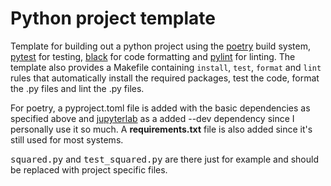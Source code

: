 # Python project template
Template for building out a python project using the [poetry](https://python-poetry.org/) build
system, [pytest](https://docs.pytest.org/en/7.1.x/) for testing, [black](https://black.readthedocs.io/en/stable/) for code formatting and [pylint](https://pylint.pycqa.org/en/latest/) for linting. The template also provides a Makefile containing `install`, `test`, `format` and `lint` rules that automatically install the required packages, test the code, format the .py files and lint the .py files.

For poetry, a pyproject.toml file is added with the basic dependencies as specified above and [jupyterlab](https://jupyter.org/) as a added --dev dependency since I personally use it so much. A **requirements.txt** file is also added since it's still used for most systems.

<kbd>squared.py</kbd> and <kbd>test_squared.py</kbd> are there just for example and should be replaced with project specific files.
